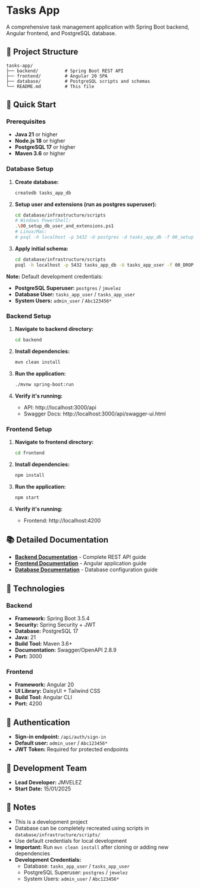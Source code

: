 # Tasks App

A comprehensive task management application with Spring Boot backend, Angular frontend, and PostgreSQL database.

## 📁 Project Structure

```
tasks-app/
├── backend/          # Spring Boot REST API
├── frontend/         # Angular 20 SPA
├── database/         # PostgreSQL scripts and schemas
└── README.md         # This file
```

## 🚀 Quick Start

### Prerequisites

- **Java 21** or higher
- **Node.js 18** or higher
- **PostgreSQL 17** or higher
- **Maven 3.6** or higher

### Database Setup

1. **Create database:**
   ```bash
   createdb tasks_app_db
   ```

2. **Setup user and extensions (run as postgres superuser):**
   ```bash
   cd database/infrastructure/scripts
   # Windows PowerShell:
   .\00_setup_db_user_and_extensions.ps1
   # Linux/Mac:
   # psql -h localhost -p 5432 -U postgres -d tasks_app_db -f 00_setup_db_user_and_extensions.sql
   ```

3. **Apply initial schema:**
   ```bash
   cd database/infrastructure/scripts
   psql -h localhost -p 5432 tasks_app_db -U tasks_app_user -f 00_DROP_ALL.sql && psql -h localhost -p 5432 tasks_app_db -U tasks_app_user -f apply_patches.sql
   ```

**Note:** Default development credentials:
- **PostgreSQL Superuser:** `postgres` / `jmvelez`
- **Database User:** `tasks_app_user` / `tasks_app_user`
- **System Users:** `admin_user` / `Abc123456*`

### Backend Setup

1. **Navigate to backend directory:**
   ```bash
   cd backend
   ```

2. **Install dependencies:**
   ```bash
   mvn clean install
   ```

3. **Run the application:**
   ```bash
   ./mvnw spring-boot:run
   ```

4. **Verify it's running:**
   - API: http://localhost:3000/api
   - Swagger Docs: http://localhost:3000/api/swagger-ui.html

### Frontend Setup

1. **Navigate to frontend directory:**
   ```bash
   cd frontend
   ```

2. **Install dependencies:**
   ```bash
   npm install
   ```

3. **Run the application:**
   ```bash
   npm start
   ```

4. **Verify it's running:**
   - Frontend: http://localhost:4200

## 📚 Detailed Documentation

- **[Backend Documentation](backend/README.md)** - Complete REST API guide
- **[Frontend Documentation](frontend/README.md)** - Angular application guide
- **[Database Documentation](database/README.md)** - Database configuration guide

## 🔧 Technologies

### Backend
- **Framework:** Spring Boot 3.5.4
- **Security:** Spring Security + JWT
- **Database:** PostgreSQL 17
- **Java:** 21
- **Build Tool:** Maven 3.6+
- **Documentation:** Swagger/OpenAPI 2.8.9
- **Port:** 3000

### Frontend
- **Framework:** Angular 20
- **UI Library:** DaisyUI + Tailwind CSS
- **Build Tool:** Angular CLI
- **Port:** 4200

## 🔐 Authentication

- **Sign-in endpoint:** `/api/auth/sign-in`
- **Default user:** `admin_user` / `Abc123456*`
- **JWT Token:** Required for protected endpoints

## 👥 Development Team

- **Lead Developer:** JMVELEZ
- **Start Date:** 15/01/2025

## 📝 Notes

- This is a development project
- Database can be completely recreated using scripts in `database/infrastructure/scripts/`
- Use default credentials for local development
- **Important:** Run `mvn clean install` after cloning or adding new dependencies
- **Development Credentials:**
  - Database: `tasks_app_user` / `tasks_app_user`
  - PostgreSQL Superuser: `postgres` / `jmvelez`
  - System Users: `admin_user` / `Abc123456*` 
